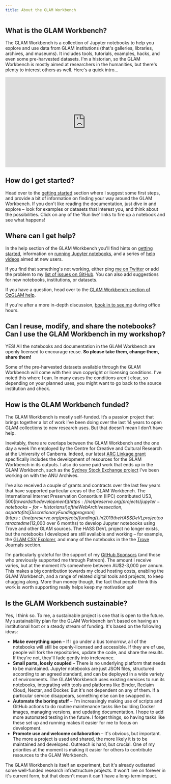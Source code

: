 ```yaml
---
title: About the GLAM Workbench
---
```


## What is the GLAM Workbench?

The GLAM Workbench is a collection of Jupyter notebooks to help you explore and use data from GLAM institutions (that's galleries, libraries, archives, and museums). It includes tools, tutorials, examples, hacks, and even some pre-harvested datasets. I'm a historian, so the GLAM Workbench is mostly aimed at researchers in the humanities, but there's plenty to interest others as well. Here's a quick intro...

<div style="padding:56.25% 0 0 0;position:relative;"><iframe src="https://player.vimeo.com/video/631475562?h=6b2e2b5636" style="position:absolute;top:0;left:0;width:100%;height:100%;" frameborder="0" allow="autoplay; fullscreen; picture-in-picture" allowfullscreen></iframe></div><script src="https://player.vimeo.com/api/player.js"></script>

## How do I get started?

Head over to the [getting started](https://glam-workbench.net/getting-started/) section where I suggest some first steps, and provide a bit of information on finding your way around the GLAM Workbench. If you don't like reading the documentation, just dive in and explore – look for examples or datasets that interest you, and think about the possibilities. Click on any of the 'Run live' links to fire up a notebook and see what happens!

## Where can I get help?

In the help section of the GLAM Workbench you'll find hints on [getting started](https://glam-workbench.net/getting-started/), information on [running Jupyter notebooks](https://glam-workbench.net/using-binder/), and a series of [help videos](https://www.youtube.com/playlist?list=PLAclcciEeCD2z2BWQ2r3xD_Q8c05HppfP) aimed at new users.

If you find that something's not working, either ping [me on Twitter](https://twitter.com/wragge) or add the problem to my [list of issues on GitHub](https://github.com/GLAM-Workbench/glam-workbench.github.io/issues). You can also add suggestions for new notebooks, institutions, or datasets.

If you have a question, head over to the [GLAM Workbench section of OzGLAM help](https://ozglam.chat/c/glam-workbench/8).

If you're after a more in-depth discussion, [book in to see me](https://calendly.com/timsherratt/30minchat) during office hours.

## Can I reuse, modify, and share the notebooks? Can I use the GLAM Workbench in my workshop?

YES! All the notebooks and documentation in the GLAM Workbench are openly licensed to encourage reuse. **So please take them, change them, share them!**

Some of the pre-harvested datasets available through the GLAM Workbench will come with their own copyright or licensing conditions. I've noted this where I can. In many cases the conditions aren't clear, so depending on your planned uses, you might want to go back to the source institution and check.

## How is the GLAM Workbench funded?

The GLAM Workbench is mostly self-funded. It’s a passion project that brings together a lot of work I’ve been doing over the last 14 years to open GLAM collections to new research uses. But that doesn’t mean I don’t have help. 

Inevitably, there are overlaps between the GLAM Workbench and the one day a week I’m employed by the Centre for Creative and Cultural Research at the University of Canberra. Indeed, our latest [ARC Linkage grant](https://dataportal.arc.gov.au/NCGP/Web/Grant/Grant/LP200301446) specifically includes the development of resources for the GLAM Workbench in its outputs. I also do some paid work that ends up in the GLAM Workbench, such as the [Sydney Stock Exchange project](https://glam-workbench.net/anu-archives/#sydney-stock-exchange-records) I've been working on with the ANU Archives.

I’ve also received a couple of grants and contracts over the last few years that have supported particular areas of the GLAM Workbench. The International Internet Preservation Consortium (IIPC) contributed US$3,500 [towards the development](https://netpreserve.org/projects/jupyter-notebooks-for-historians/) of the Web Archives section, as part of its [Discretionary Funding program](https://netpreserve.org/projects/funding/). In 2019 the HASS DeVL project contracted me ($12,000 over 6 months) to develop Jupyter notebooks using Trove and other GLAM sources. The HASS DeVL project no longer exists, but the notebooks I developed are still available and working – for example, the [GLAM CSV Explorer](https://glam-workbench.net/csv-explorer/), and many of the notebooks in the the [Trove Journals](https://glam-workbench.net/trove-journals/) section.

I’m particularly grateful for the support of my [GitHub Sponsors](https://glam-workbench.net/supporters/) (and those who previously supported me through Patreon). The amount I receive varies, but at the moment it’s somewhere between AU$2-3,000 per annum. This makes a big contribution towards my cloud hosting costs, enabling the GLAM Workbench, and a range of related digital tools and projects, to keep chugging along. More than money though, the fact that people think this work is worth supporting really helps keep my motivation up!

## Is the GLAM Workbench sustainable?

Yes, I think so. To me, a sustainable project is one that is open to the future. My sustainability plan for the GLAM Workbench isn't based on having an institutional host or a steady stream of funding. It's based on the following ideas:

* **Make everything open** – If I go under a bus tomorrow, all of the notebooks will still be openly-licensed and accessible. If they are of use, people will fork the repositories, update the code, and share the results. If they're not, they'll fade gently into irrelevance.
* **Small parts, loosly coupled** – There is no underlying platform that needs to be maintained. Jupyter notebooks are just JSON files, structured according to an agreed standard, and can be deployed in a wide variety of environments. The GLAM Workbench uses existing services to run its notebooks, integrating with tools and platforms like Binder, Reclaim Cloud, Nectar, and Docker. But it's not dependent on any of them. If a particular service disappears, something else can be swapped in.
* **Automate the boring stuff** – I'm increasingly making use of scripts and GitHub actions to do routine maintenance tasks like building Docker images, managing versions, and updating documentation. I hope to add more automated testing in the future. I forget things, so having tasks like these set up and running makes it easier for me to focus on development.
* **Promote use and welcome collaboration** – It's obvious, but important. The more a project is used and shared, the more likely it is to be maintained and developed. Outreach is hard, but crucial. One of my priorities at the moment is making it easier for others to contribute resources to the GLAM Workbench.

The GLAM Workbench is itself an experiment, but it's already outlasted some well-funded research infrastructure projects. It won't live on forever in it's current form, but that doesn't mean it can't have a long-term impact. 

